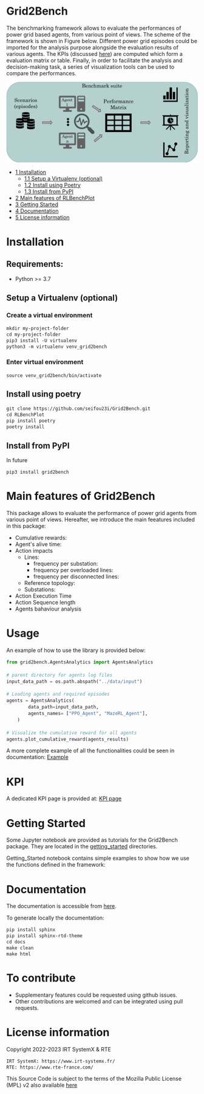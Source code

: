 # Grid2Bench
The benchmarking framework allows to evaluate the performances of power grid based agents, from various point of views. The scheme of the framework is shown in Figure below. Different power grid episodes could be imported for the analysis purpose alongside the evaluation results of various agents. The KPIs (discussed [here](#main-features-of-rlbenchplot)) are computed which form a evaluation matrix or table. Finally, in order to facilitate the analysis and decision-making task, a series of visualization tools can be used to compare the performances.

![Scheme](./docs/source/imgs/Benchmarking_Scheme.jpg)

*   [1 Installation](#installation)
    *   [1.1 Setup a Virtualenv (optional)](#setup-a-virtualenv-optional)
    *   [1.2 Install using Poetry](#install-using-poetry)
    *   [1.3 Install from PyPI](#install-from-pypi)
*   [2 Main features of RLBenchPlot](#main-features-of-rlbenchplot)
*   [3 Getting Started](#getting-started)
*   [4 Documentation](#documentation)
*   [5 License information](#license-information)

# Installation
## Requirements:
*   Python >= 3.7

## Setup a Virtualenv (optional)
### Create a virtual environment 
```commandline
mkdir my-project-folder
cd my-project-folder
pip3 install -U virtualenv
python3 -m virtualenv venv_grid2bench
```
### Enter virtual environment
```commandline
source venv_grid2bench/bin/activate
```

## Install using poetry
```commandline
git clone https://github.com/seifou23i/Grid2Bench.git
cd RLBenchPlot
pip install poetry
poetry install
```

## Install from PyPI
In future 
```commandline
pip3 install grid2bench
```

# Main features of Grid2Bench
This package allows to evaluate the performance of power grid agents from various point of views. 
Hereafter, we introduce the main feeatures included in this package:

- Cumulative rewards: 
- Agent's alive time:
- Action impacts
   - Lines:  
      - frequency per substation:
      - frequency per overloaded lines:
      - frequency per disconnected lines:
   - Reference topology:
   - Substations:    
- Action Execution Time
- Action Sequence length
- Agents bahaviour analysis

# Usage
An example of how to use the library is provided below:

```python
from grid2bench.AgentsAnalytics import AgentsAnalytics

# parent directory for agents log files
input_data_path = os.path.abspath("../data/input")

# Loading agents and required episodes
agents = AgentsAnalytics(
        data_path=input_data_path,
        agents_names= ["PPO_Agent", "MazeRL_Agent"],
    )

# Visualize the cumulative reward for all agents
agents.plot_cumulative_reward(agents_results)
```

A more complete example of all the functionalities could be seen in documentation: [Example](docs/source/examples.rst)

# KPI
A dedicated KPI page is provided at: [KPI page](docs/source/kpi.rst)

# Getting Started
Some Jupyter notebook are provided as tutorials for the Grid2Bench package. They are located in the 
[getting_started](getting_started) directories. 

Getting_Started notebook contains simple examples to show how we use the functions defined in the framework:

<!--   * Loading agent results- fot this part there are 2 options:
      * First option: you can load agent's resulsts separately [using EpisodeData class]
      * Second Option: you can load all the agents' results at onece [using AgentsAnalytics class]
   * Action Frequency
   * Impact of actions on objects 
   * Action Execution Time
   * Action Sequence length
   * Agents bahaviour analysis -->


   

# Documentation
The documentation is accessible from [here](https://grid2bench.readthedocs.io/en/latest/index.html).

To generate locally the documentation:
```commandline
pip install sphinx
pip install sphinx-rtd-theme
cd docs
make clean
make html
```

# To contribute
* Supplementary features could be requested using github issues. 
* Other contributions are welcomed and can be integrated using pull requests.

# License information
Copyright 2022-2023 IRT SystemX & RTE

    IRT SystemX: https://www.irt-systemx.fr/
    RTE: https://www.rte-france.com/

This Source Code is subject to the terms of the Mozilla Public License (MPL) v2 also available 
[here](https://www.mozilla.org/en-US/MPL/2.0/)
